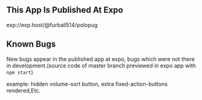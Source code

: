 This App Is Published At Expo
----
exp://exp.host/@furball514/polopug

Known Bugs
----
New bugs appear in the published app at expo, bugs which were not there in development.(source code of master branch previewed in expo app with `npm start`)

example: hidden volume-sort button, extra fixed-action-buttons rendered,Etc.
